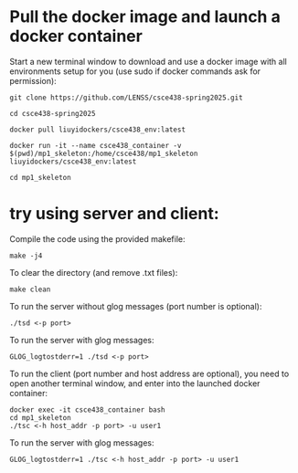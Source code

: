 
# Pull the docker image and launch a docker container

Start a new terminal window to download and use a docker image with all environments setup for you (use sudo if docker commands ask for permission):

    git clone https://github.com/LENSS/csce438-spring2025.git

    cd csce438-spring2025

    docker pull liuyidockers/csce438_env:latest

    docker run -it --name csce438_container -v $(pwd)/mp1_skeleton:/home/csce438/mp1_skeleton liuyidockers/csce438_env:latest

    cd mp1_skeleton


# try using server and client:

Compile the code using the provided makefile:

    make -j4

To clear the directory (and remove .txt files):
   
    make clean

To run the server without glog messages (port number is optional): 

    ./tsd <-p port>
    
To run the server with glog messages: 

    GLOG_logtostderr=1 ./tsd <-p port>


To run the client (port number and host address are optional), you need to open another terminal window, and enter into the launched docker container: 

    docker exec -it csce438_container bash
    cd mp1_skeleton
    ./tsc <-h host_addr -p port> -u user1
    
To run the server with glog messages: 

    GLOG_logtostderr=1 ./tsc <-h host_addr -p port> -u user1

